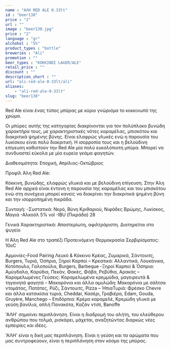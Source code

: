 ```yaml
---
name : "ΑΛΗ RED ALE 0.33lt"
id : "beer138"
price : "2"
url : ""
image : "beer138.jpg"
price : "2"
language : "gr"
alchohol : "5%"
product_types : "bottle"
breweries : "Ali"
promotion : ""
beer_types : "ΚΟΚΚΙΝΕΣ LAGER/ALE"
retail_price : ""
discount : ""
description_short : ""
url: "ali-red-ale-0-33lt/ali"
aliases: 
    - "ali-red-ale-0-33lt"
slug: "beer138"
---
```


Red Ale είναι ένας τύπος μπύρας με κύριο γνώρισμα το κοκκινωπό της χρώμα.

Οι μπύρες αυτής της κατηγορίας διακρίνονται για τον πολύπλοκο βυνώδη χαρακτήρα τους, με χαρακτηριστικές νότες καραμέλας, μπισκότου και διακριτικά ψημένης βύνης.
Είναι ελαφρώς γλυκές ενώ η παρουσία του λυκίσκου είναι πολύ διακριτική.
Η ισορροπία τους και η βελούδινη επίγευση καθιστούν την Red Ale μία πολύ ευκολόπιοτη μπύρα.
Μπορεί να συνδυαστεί εύκολα με μία ευρεία γκάμα φαγητών.

Διαθεσιμότητα: Εποχική, Απρίλιος-Οκτώβριος

Προφίλ Άλη Red Ale:

Κόκκινη, βυνώδης, ελαφρώς γλυκιά και με βελούδινη επίγευση.
Στην Άλη Red Ale αρχικά είναι έντονη η παρουσία της καραμέλας και του μπισκότου ενώ στη συνέχεια μπορεί κανείς να διακρίνει την διακριτικά ψημένη βύνη και την ισορροπημένη πικράδα.

Συνταγή:
-Συστατικά: Νερό, Βύνη Κριθαριού, Νιφάδες Βρώμης, Λυκίσκος, Μαγιά
-Αλκοόλ 5% vol
-IBU (Πικράδα) 28

Γενικά Χαρακτηριστικά:
Απαστερίωτη, αφιλτράριστη.
Διατηρείται στο ψυγείο

Η Άλη Red Ale στο τραπέζι
Προτεινόμενη Θερμοκρασία Σερβιρίσματος:
10οC

Αρμονίες-Food Pairing
Λευκό &amp; Κόκκινο Κρέας, Ζυμαρικά, Σάντουιτς, Burgers, Τυριά, Όσπρια, Ξηροί Καρποί
– Κρεατικά: Αλλαντικά, Λουκάνικα, Κοτόπουλο, Γαλοπούλα, Burgers, Barbeque
-Ξηροί Καρποί &amp; Όσπρια: Αμύγδαλα, Καρύδια, Πεκάν, Φακές, Φάβα, Ρεβύθια, Αρακάς
– Καραμελωμένες Γεύσεις: Καραμελωμένα κρεμμύδια, μαγειρευτά &amp; τηγανητά φαγητά
– Μακαρόνια και άλλα αμυλώδη: Μακαρόνια με σάλτσα ντομάτας, Πατάτες, Ρύζι, Σάντουιτς, Pizza
– ΉπιαΤυριά: Φρέσκο Chevre και άλλα κατσικίσια τυριά, Cheddar, Κασέρι, Γραβιέρα, Edam, Gouda, Gruyère, Manchego
– Επιδόρπια: Κρέμα καραμελέ, Κρεμώδη γλυκά με γεύση βανίλια, απλή Πανακότα, Καζάν ντιπί, Banoffe

&#39;ΑΛΗ&#39; σημαίνει περιπλάνηση. 
Είναι η διαδρομή του αλήτη, του ελεύθερου ανθρώπου που τολμά, ρισκάρει, μάχεται, αναζητώντας διαρκώς νέες εμπειρίες και ιδέες.

&#39;ΑΛΗ&#39; είναι η δική μας περιπλάνηση.
Είναι η γεύση και τα αρώματα που μας συντροφεύουν, είναι η περιπλάνηση στον κόσμο της μπύρας.